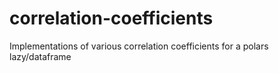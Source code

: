 # correlation-coefficients
Implementations of various correlation coefficients for a polars lazy/dataframe
